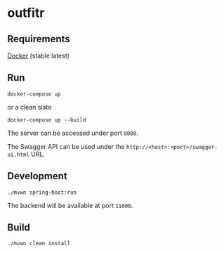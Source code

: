 # outfitr

## Requirements

[Docker](https://www.docker.com/) (stable:latest)

## Run

```
docker-compose up
```

or a clean slate

```
docker-compose up --build
```

The server can be accessed under port `8080`.

The Swagger API can be used under the `http://<host>:<port>/swagger-ui.html` URL.

## Development

```
./mvwn spring-boot:run
```

The backend will be available at port `11000`.

## Build

```
./mvwn clean install
```
